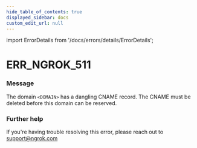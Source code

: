 ```yaml
---
hide_table_of_contents: true
displayed_sidebar: docs
custom_edit_url: null
---
```


import ErrorDetails from '/docs/errors/details/ErrorDetails';

# ERR_NGROK_511

### Message
The domain `<DOMAIN>` has a dangling CNAME record. The CNAME must be deleted before this domain can be reserved.

### Further help
If you're having trouble resolving this error, please reach out to [support@ngrok.com](mailto:support@ngrok.com?subject=Help%20with%20ERR_NGROK_511)

<ErrorDetails error='err_ngrok_511' />

